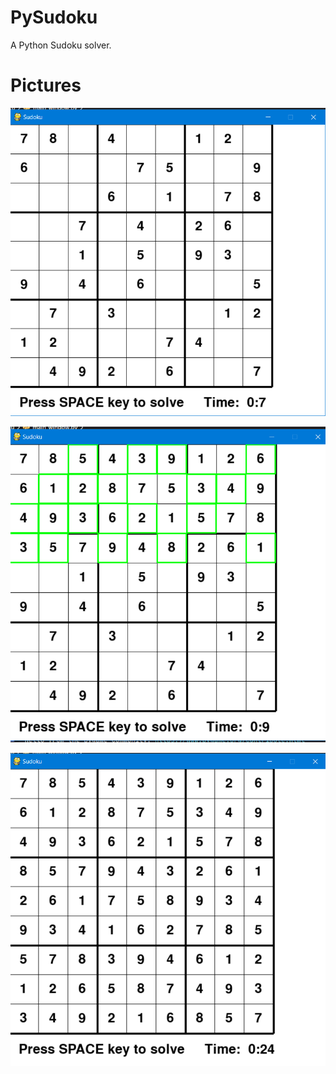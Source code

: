 # PySudoku
A Python Sudoku solver.


# Pictures

![picture1](/Untitled11.png)

![picture2](/Untitled22.png)

![picture3](/Untitled33.png)

